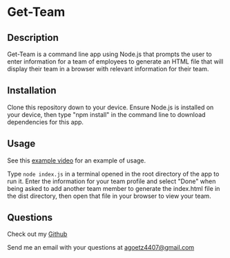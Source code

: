 # Get-Team

## Description
Get-Team is a command line app using Node.js that prompts the user to enter information for a team of employees to generate an HTML file that will display their team in a browser with relevant information for their team.

## Installation
Clone this repository down to your device. Ensure Node.js is installed on your device, then type "npm install" in the command line to download dependencies for this app.

## Usage
See this [example video](https://drive.google.com/file/d/10-SXxSnuGqMnV1Kf6gmuEq_AvxNblEwn/view) for an example of usage.

Type `node index.js` in a terminal opened in the root directory of the app to run it. Enter the information for your team profile and select "Done" when being asked to add another team member to generate the index.html file in the dist directory, then open that file in your browser to view your team.

## Questions
Check out my [Github](https://github.com/agoetz4407)

Send me an email with your questions at [agoetz4407@gmail.com](mailto:agoetz4407@gmail.com)